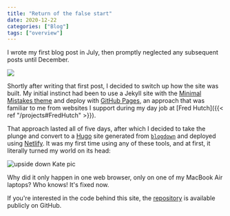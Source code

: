 ```yaml
---
title: "Return of the false start"
date: 2020-12-22
categories: ["Blog"]
tags: ["overview"]
---
```


I wrote my first blog post in July,
then promptly neglected any subsequent posts until December.

![](https://media.giphy.com/media/l3fZG2BKy208NQI7K/giphy.gif)
  
Shortly after writing that first post,
I decided to switch up how the site was built.
My initial instinct had been to use a Jekyll site
with the [Minimal Mistakes theme](https://github.com/mmistakes/minimal-mistakes)
and deploy with [GitHub Pages](https://pages.github.com),
an approach that was familiar to me from websites I support during
my day job at [Fred Hutch]({{< ref "/projects#FredHutch" >}}).

That approach lasted all of five days,
after which I decided to take the plunge and
convert to a [Hugo](https://gohugo.io) site generated from 
[`blogdown`](https://bookdown.org/yihui/blogdown/)
and deployed using [Netlify](https://www.netlify.com).
It was my first time using any of these tools,
and at first, it literally turned my world on its head:

![upside down Kate pic](/post/2020-12-22-false-start/false-start.png)

Why did it only happen in one web browser,
only on one of my MacBook Air laptops?
Who knows!
It's fixed now.

If you're interested in the code behind this site,
the [repository](https://github.com/k8hertweck/blog) is available publicly on GitHub.
